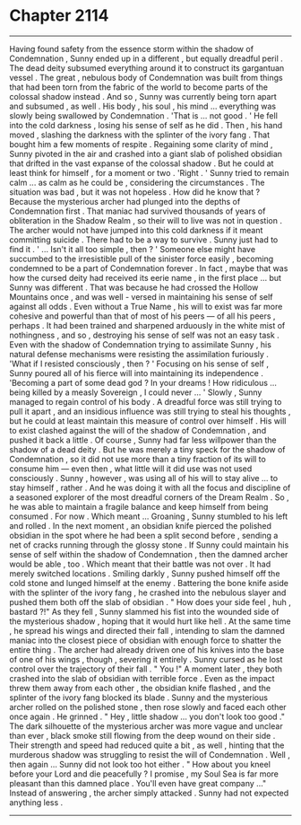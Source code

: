 
# Chapter 2114


---

Having found safety from the essence storm within the shadow of Condemnation , Sunny ended up in a different , but equally dreadful peril .
The dead deity subsumed everything around it to construct its gargantuan vessel . The great , nebulous body of Condemnation was built from things that had been torn from the fabric of the world to become parts of the colossal shadow instead .
And so , Sunny was currently being torn apart and subsumed , as well .
His body , his soul , his mind … everything was slowly being swallowed by Condemnation .
'That is … not good . '
He fell into the cold darkness , losing his sense of self as he did .
Then , his hand moved , slashing the darkness with the splinter of the ivory fang .
That bought him a few moments of respite .
Regaining some clarity of mind , Sunny pivoted in the air and crashed into a giant slab of polished obsidian that drifted in the vast expanse of the colossal shadow .
But he could at least think for himself , for a moment or two .
'Right . '
Sunny tried to remain calm ... as calm as he could be , considering the circumstances .
The situation was bad , but it was not hopeless .
How did he know that ? Because the mysterious archer had plunged into the depths of Condemnation first . That maniac had survived thousands of years of obliteration in the Shadow Realm , so their will to live was not in question . The archer would not have jumped into this cold darkness if it meant committing suicide .
There had to be a way to survive .
Sunny just had to find it .
' ... Isn't it all too simple , then ? '
Someone else might have succumbed to the irresistible pull of the sinister force easily , becoming condemned to be a part of Condemnation forever . In fact , maybe that was how the cursed deity had received its eerie name , in the first place … but Sunny was different .
That was because he had crossed the Hollow Mountains once , and was well - versed in maintaining his sense of self against all odds . Even without a True Name , his will to exist was far more cohesive and powerful than that of most of his peers — of all his peers , perhaps .
It had been trained and sharpened arduously in the white mist of nothingness , and so , destroying his sense of self was not an easy task . Even with the shadow of Condemnation trying to assimilate Sunny , his natural defense mechanisms were resisting the assimilation furiously .
'What if I resisted consciously , then ? '
Focusing on his sense of self , Sunny poured all of his fierce will into maintaining its independence .
'Becoming a part of some dead god ? In your dreams ! How ridiculous … being killed by a measly Sovereign , I could never … '
Slowly , Sunny managed to regain control of his body .
A dreadful force was still trying to pull it apart , and an insidious influence was still trying to steal his thoughts , but he could at least maintain this measure of control over himself .
His will to exist clashed against the will of the shadow of Condemnation , and pushed it back a little .
Of course , Sunny had far less willpower than the shadow of a dead deity . But he was merely a tiny speck for the shadow of Condemnation , so it did not use more than a tiny fraction of its will to consume him — even then , what little will it did use was not used consciously .
Sunny , however , was using all of his will to stay alive … to stay himself , rather . And he was doing it with all the focus and discipline of a seasoned explorer of the most dreadful corners of the Dream Realm .
So , he was able to maintain a fragile balance and keep himself from being consumed .
For now .
Which meant …
Groaning , Sunny stumbled to his left and rolled . In the next moment , an obsidian knife pierced the polished obsidian in the spot where he had been a split second before , sending a net of cracks running through the glossy stone .
If Sunny could maintain his sense of self within the shadow of Condemnation , then the damned archer would be able , too .
Which meant that their battle was not over .
It had merely switched locations .
Smiling darkly , Sunny pushed himself off the cold stone and lunged himself at the enemy . Battering the bone knife aside with the splinter of the ivory fang , he crashed into the nebulous slayer and pushed them both off the slab of obsidian .
" How does your side feel , huh , bastard ?!"
As they fell , Sunny slammed his fist into the wounded side of the mysterious shadow , hoping that it would hurt like hell .
At the same time , he spread his wings and directed their fall , intending to slam the damned maniac into the closest piece of obsidian with enough force to shatter the entire thing .
The archer had already driven one of his knives into the base of one of his wings , though , severing it entirely .
Sunny cursed as he lost control over the trajectory of their fall .
" You !"
A moment later , they both crashed into the slab of obsidian with terrible force .
Even as the impact threw them away from each other , the obsidian knife flashed , and the splinter of the ivory fang blocked its blade .
Sunny and the mysterious archer rolled on the polished stone , then rose slowly and faced each other once again .
He grinned .
" Hey , little shadow … you don't look too good ."
The dark silhouette of the mysterious archer was more vague and unclear than ever , black smoke still flowing from the deep wound on their side . Their strength and speed had reduced quite a bit , as well , hinting that the murderous shadow was struggling to resist the will of Condemnation .
Well , then again …
Sunny did not look too hot either .
" How about you kneel before your Lord and die peacefully ? I promise , my Soul Sea is far more pleasant than this damned place . You'll even have great company …"
Instead of answering , the archer simply attacked .
Sunny had not expected anything less .

---

